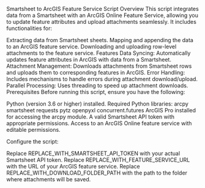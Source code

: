 Smartsheet to ArcGIS Feature Service Script
Overview
This script integrates data from a Smartsheet with an ArcGIS Online Feature Service, allowing you to update feature attributes and upload attachments seamlessly. It includes functionalities for:

Extracting data from Smartsheet sheets.
Mapping and appending the data to an ArcGIS feature service.
Downloading and uploading row-level attachments to the feature service.
Features
Data Syncing: Automatically updates feature attributes in ArcGIS with data from a Smartsheet.
Attachment Management: Downloads attachments from Smartsheet rows and uploads them to corresponding features in ArcGIS.
Error Handling: Includes mechanisms to handle errors during attachment download/upload.
Parallel Processing: Uses threading to speed up attachment downloads.
Prerequisites
Before running this script, ensure you have the following:

Python (version 3.6 or higher) installed.
Required Python libraries:
arcpy
smartsheet
requests
pytz
openpyxl
concurrent.futures
ArcGIS Pro installed for accessing the arcpy module.
A valid Smartsheet API token with appropriate permissions.
Access to an ArcGIS Online feature service with editable permissions.

Configure the script:

Replace REPLACE_WITH_SMARTSHEET_API_TOKEN with your actual Smartsheet API token.
Replace REPLACE_WITH_FEATURE_SERVICE_URL with the URL of your ArcGIS feature service.
Replace REPLACE_WITH_DOWNLOAD_FOLDER_PATH with the path to the folder where attachments will be saved.
